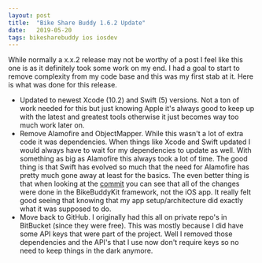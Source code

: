 ```yaml
---
layout: post
title:  "Bike Share Buddy 1.6.2 Update"
date:   2019-05-20
tags: bikesharebuddy ios iosdev
---
```

While normally a x.x.2 release may not be worthy of a post I feel like this one is as it definitely took some work on my end. I had a goal to start to remove complexity from my code base and this was my first stab at it. Here is what was done for this release.

* Updated to newest Xcode (10.2) and Swift (5) versions. Not a ton of work needed for this but just knowing Apple it's always good to keep up with the latest and greatest tools otherwise it just becomes way too much work later on.
* Remove Alamofire and ObjectMapper. While this wasn't a lot of extra code it was dependencies. When things like Xcode and Swift updated I would always have to wait for my dependencies to update as well. With something as big as Alamofire this always took a lot of time. The good thing is that Swift has evolved so much that the need for Alamofire has pretty much gone away at least for the basics. The even better thing is that when looking at the [commit](https://github.com/CloudgateStudios/BikeBuddy/commit/218e022b2d0f9a24a84a04ef788c239292d88703) you can see that all of the changes were done in the BikeBuddyKit framework, not the iOS app. It really felt good seeing that knowing that my app setup/architecture did exactly what it was supposed to do.
* Move back to GitHub. I originally had this all on private repo's in BitBucket (since they were free). This was mostly because I did have some API keys that were part of the project. Well I removed those dependencies and the API's that I use now don't require keys so no need to keep things in the dark anymore. 
